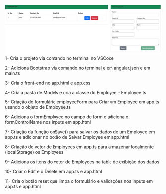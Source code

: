 <img src="tela.jpeg">
1- Cria o projeto via comando no terminal no VSCode 

2- Adiciona Bootstrap via comando no terminal e em angular.json e em main.ts 

3- Cria o front-end no app.html e app.css 

4- Cria a pasta de Models e cria a classe do Employee – Employee.ts 

5- Criação do formulário employeeForm para Criar um Employee em app.ts usando o objeto de Employee.ts 

6- Adiciona o formEmployee no campo de form e adiciona o formControlName nos inputs em app.html 

7- Criação da função onSave() para salvar os dados de um Employee em app.ts e adicionar no botão de Salvar Employee em app.html 

8- Criação de vetor de Employees em app.ts para armazenar localmente (localStorage) os Employees 

9- Adiciona os itens do vetor de Employees na table de exibição dos dados 

10- Criar o Edit e o Delete em app.ts e app.html 

11- Cria o botão reset que limpa o formulário e validações nos inputs em app.ts e app.html 
